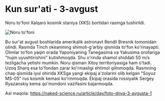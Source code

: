 # Kun sur'ati - 3-avgust

Noru to'foni Xalqaro kosmik staniya (XKS) bortidan rasmga tushirildi.

![Noru to'foni](https://naked-science.ru/sites/default/files/styles/full_size/public/field/image/iss052e023801_0.jpg?itok=zfa5L0Xh)

Bu sur'at avgust boshlarida amerikalik astronavt Rendli Bresnik tomonidan olindi. Rasmda Tinch okeanining shimoli-g'arbiy qismida to'fon ko'rinayapti. Olimlar to'fon yaqin orada Yaponiyaning Tanegasima va Yakusima orollariga "hujm uyushtirishini" kutishmoqda. Shu o'rinda shamol shiddati 50 m/s tezligacha yetishi mumkin. Noru qisman Xitoy territoriyasiga ham o'tadi. Uzoq Sharq esa to'fondan zarar ko'rmasligi ehtimol qilinmoqda. Rasmning chap qismida iyul ohirida XKSga yangi ekipaj a'zolarini olib kelgan "Soyuz MS-05" rus kosmik kemasi ko'rinmoqda. Ekipaj orasida rossiyalik Sergey Ryazanskiy kema qo'mondoni vazifasini bajarmoqda.

Asl maqola: https://naked-science.ru/article/day/foto-dnya-3-avgusta-1